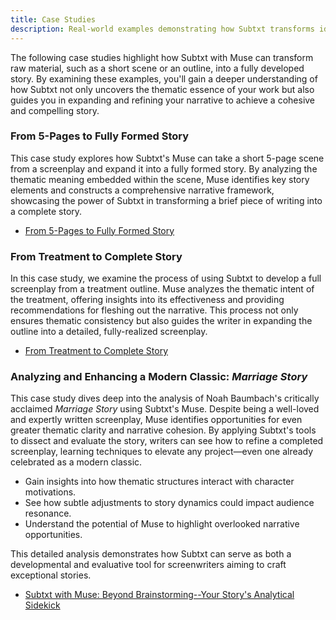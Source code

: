 ```yaml
---
title: Case Studies
description: Real-world examples demonstrating how Subtxt transforms ideas into complete stories
---
```


The following case studies highlight how Subtxt with Muse can transform raw material, such as a short scene or an outline, into a fully developed story. By examining these examples, you'll gain a deeper understanding of how Subtxt not only uncovers the thematic essence of your work but also guides you in expanding and refining your narrative to achieve a cohesive and compelling story.

### From 5-Pages to Fully Formed Story

This case study explores how Subtxt's Muse can take a short 5-page scene from a screenplay and expand it into a fully formed story. By analyzing the thematic meaning embedded within the scene, Muse identifies key story elements and constructs a comprehensive narrative framework, showcasing the power of Subtxt in transforming a brief piece of writing into a complete story.

- [From 5-Pages to Fully Formed Story](https://narrativefirst.com/blog/from-scene-to-story-how-a-5-page-screenplay-became-my-narrative-blueprint)

### From Treatment to Complete Story

In this case study, we examine the process of using Subtxt to develop a full screenplay from a treatment outline. Muse analyzes the thematic intent of the treatment, offering insights into its effectiveness and providing recommendations for fleshing out the narrative. This process not only ensures thematic consistency but also guides the writer in expanding the outline into a detailed, fully-realized screenplay.

- [From Treatment to Complete Story](https://narrativefirst.com/blog/subtxt-with-muse-the-first-ever-completely-accurate-storyform-with-zero-human-input)


### Analyzing and Enhancing a Modern Classic: *Marriage Story*

This case study dives deep into the analysis of Noah Baumbach's critically acclaimed *Marriage Story* using Subtxt's Muse. Despite being a well-loved and expertly written screenplay, Muse identifies opportunities for even greater thematic clarity and narrative cohesion. By applying Subtxt's tools to dissect and evaluate the story, writers can see how to refine a completed screenplay, learning techniques to elevate any project—even one already celebrated as a modern classic.

- Gain insights into how thematic structures interact with character motivations.
- See how subtle adjustments to story dynamics could impact audience resonance.
- Understand the potential of Muse to highlight overlooked narrative opportunities.

This detailed analysis demonstrates how Subtxt can serve as both a developmental and evaluative tool for screenwriters aiming to craft exceptional stories.

- [Subtxt with Muse: Beyond Brainstorming--Your Story's Analytical Sidekick](https://narrativefirst.com/blog/subtxt-with-muse-beyond-brainstorming-your-storys-analytical-sidekick)




